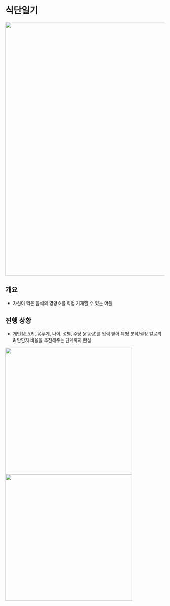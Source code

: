 # 식단일기
<img width="800" src="https://user-images.githubusercontent.com/75155066/100526034-bef84180-3208-11eb-9c0b-942d7975f6e0.png">

## 개요
- 자신이 먹은 음식의 영양소를 직접 기재할 수 있는 어플

## 진행 상황
- 개인정보(키, 몸무게, 나이, 성별, 주당 운동량)를 입력 받아 체형 분석/권장 칼로리 & 탄단지 비율을 추천해주는 단계까지 완성
<div>
<img width="400" src="https://user-images.githubusercontent.com/75155066/100526177-ca983800-3209-11eb-8016-9c057d7b56c6.jpg">
<img width="400" src="https://user-images.githubusercontent.com/75155066/100526180-cd932880-3209-11eb-9209-a512b439372d.jpg">
</div>

